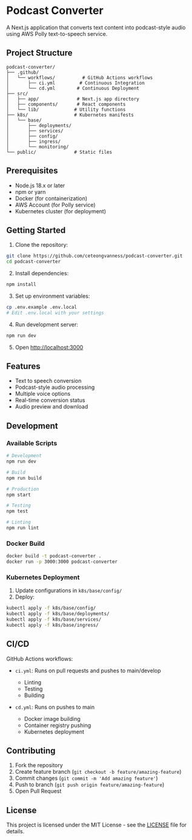 # Podcast Converter

A Next.js application that converts text content into podcast-style audio using AWS Polly text-to-speech service.

## Project Structure
```
podcast-converter/
├── .github/
│   └── workflows/          # GitHub Actions workflows
│       ├── ci.yml         # Continuous Integration
│       └── cd.yml        # Continuous Deployment
├── src/
│   ├── app/              # Next.js app directory
│   ├── components/       # React components
│   └── lib/             # Utility functions
├── k8s/                 # Kubernetes manifests
│   └── base/
│       ├── deployments/
│       ├── services/
│       ├── config/
│       ├── ingress/
│       └── monitoring/
└── public/              # Static files
```

## Prerequisites

- Node.js 18.x or later
- npm or yarn
- Docker (for containerization)
- AWS Account (for Polly service)
- Kubernetes cluster (for deployment)

## Getting Started

1. Clone the repository:
```bash
git clone https://github.com/ceteongvanness/podcast-converter.git
cd podcast-converter
```

2. Install dependencies:
```bash
npm install
```

3. Set up environment variables:
```bash
cp .env.example .env.local
# Edit .env.local with your settings
```

4. Run development server:
```bash
npm run dev
```

5. Open [http://localhost:3000](http://localhost:3000)

## Features

- Text to speech conversion
- Podcast-style audio processing
- Multiple voice options
- Real-time conversion status
- Audio preview and download

## Development

### Available Scripts

```bash
# Development
npm run dev

# Build
npm run build

# Production
npm start

# Testing
npm test

# Linting
npm run lint
```

### Docker Build

```bash
docker build -t podcast-converter .
docker run -p 3000:3000 podcast-converter
```

### Kubernetes Deployment

1. Update configurations in `k8s/base/config/`
2. Deploy:
```bash
kubectl apply -f k8s/base/config/
kubectl apply -f k8s/base/deployments/
kubectl apply -f k8s/base/services/
kubectl apply -f k8s/base/ingress/
```

## CI/CD

GitHub Actions workflows:

- `ci.yml`: Runs on pull requests and pushes to main/develop
  - Linting
  - Testing
  - Building

- `cd.yml`: Runs on pushes to main
  - Docker image building
  - Container registry pushing
  - Kubernetes deployment

## Contributing

1. Fork the repository
2. Create feature branch (`git checkout -b feature/amazing-feature`)
3. Commit changes (`git commit -m 'Add amazing feature'`)
4. Push to branch (`git push origin feature/amazing-feature`)
5. Open Pull Request

## License

This project is licensed under the MIT License - see the [LICENSE](LICENSE) file for details.
